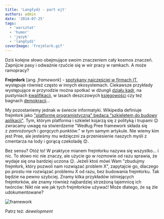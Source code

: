 ```yaml
---
title: 'Langłydż - part ejt'
authors: admin
date: '2014-07-25'
tags:
  - 'warsztat'
  - 'humor'
  - 'język'
  - 'langłydż'
coverImage: 'frejmlork.gif'
---
```


Dziś kolejne słowo obejmujące swoim znaczeniem cały kosmos znaczeń. Zapnijcie
pasy i odważnie rzućcie się w wir pracy w ramkach. A może ramopracy?

<!--truncate-->

**Frejmłork** \[ang. _framework_\] -
[spotykany najczęściej w firmach IT](http://pl.wikipedia.org/wiki/Framework),
występuje również często w innych ekosystemach. Ciekawsze przykłady występujące
w przyrodzie można spotkać w dżungli
[działu kadr](http://icsc.un.org/resources/hrpd/hrm/ICSC_hrm_eng.pdf), na
pustyniach [kwalifikacji](http://www.nfq.ie/nfq/en/), w lasach deszczowych
[księgowości](http://xrb.govt.nz/Site/Financial_Reporting_Strategy/Accounting_Standards_Framework.aspx)
czy też bagnach
[demokracji](http://www.consilium.europa.eu/uedocs/cms_data/docs/pressdata/EN/foraff/131181.pdf)...

My pozostaniemy jednak w świecie informatyki. Wikipedia definiuje frejmłork jako
["platformę programistyczną" będącą "szkieletem do budowy aplikacji"](http://pl.wikipedia.org/wiki/Framework).
Tym, którym platforma i szkielet kojarzą się z polityką i trupami 😉 zwracamy
uwagę na stwierdzenie "Według Pree framework składa się
z *zamrożonych* i *gorących punktów*." w tym samym artykule. Nie wiemy kim jest
Pree, ale jesteśmy mu wdzięczni za przeniesienie naszych myśli z cmentarza na
lody i gorącą czekoladę 😊.

Bez sensu? Otóż to! W praktyce mianem frejmłorku nazywa się wszystko... i nic.
To słowo nic nie znaczy, ale użycie go w rozmowie od razu sprawia, że wydaje się
ona bardziej uczona 😉. Jeżeli ktoś mówi Wam "zbudujmy frejmłork, który pozwoli
nam rozwiązać problem X", zapytajcie go, dlaczego po prostu nie rozwiązać
problemu X od razu, bez budowania frejmłorku. Tak będzie na pewno szybciej.
Znamy kilka przykładów istniejących frejmłorków, ale znamy również najbardziej
strzeżoną tajemnicę ich twórców: Nikt nie wie jak tych frejmłorków używać! Może
dlatego, że są żle udokumentowane?

![framework](images/framework.jpg)

Patrz też: _dewelopment_
